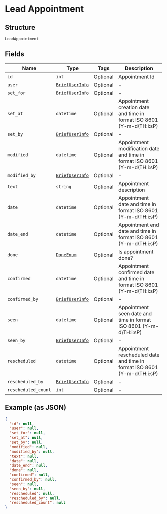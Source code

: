 
# Lead Appointment

## Structure

`LeadAppointment`

## Fields

| Name | Type | Tags | Description |
|  --- | --- | --- | --- |
| `id` | `int` | Optional | Appointment Id |
| `user` | [`BriefUserInfo`](../../doc/models/brief-user-info.md) | Optional | - |
| `set_for` | [`BriefUserInfo`](../../doc/models/brief-user-info.md) | Optional | - |
| `set_at` | `datetime` | Optional | Appointment creation date and time in format ISO 8601 (Y-m-d\TH:i:sP) |
| `set_by` | [`BriefUserInfo`](../../doc/models/brief-user-info.md) | Optional | - |
| `modified` | `datetime` | Optional | Appointment modification date and time in format ISO 8601 (Y-m-d\TH:i:sP) |
| `modified_by` | [`BriefUserInfo`](../../doc/models/brief-user-info.md) | Optional | - |
| `text` | `string` | Optional | Appointment description |
| `date` | `datetime` | Optional | Appointment date and time in format ISO 8601 (Y-m-d\TH:i:sP) |
| `date_end` | `datetime` | Optional | Appointment end date and time in format ISO 8601 (Y-m-d\TH:i:sP) |
| `done` | [`DoneEnum`](../../doc/models/done-enum.md) | Optional | Is appointment done? |
| `confirmed` | `datetime` | Optional | Appointment confirmed date and time in format ISO 8601 (Y-m-d\TH:i:sP) |
| `confirmed_by` | [`BriefUserInfo`](../../doc/models/brief-user-info.md) | Optional | - |
| `seen` | `datetime` | Optional | Appointment seen date and time in format ISO 8601 (Y-m-d\TH:i:sP) |
| `seen_by` | [`BriefUserInfo`](../../doc/models/brief-user-info.md) | Optional | - |
| `rescheduled` | `datetime` | Optional | Appointment rescheduled date and time in format ISO 8601 (Y-m-d\TH:i:sP) |
| `rescheduled_by` | [`BriefUserInfo`](../../doc/models/brief-user-info.md) | Optional | - |
| `rescheduled_count` | `int` | Optional | - |

## Example (as JSON)

```json
{
  "id": null,
  "user": null,
  "set_for": null,
  "set_at": null,
  "set_by": null,
  "modified": null,
  "modified_by": null,
  "text": null,
  "date": null,
  "date_end": null,
  "done": null,
  "confirmed": null,
  "confirmed_by": null,
  "seen": null,
  "seen_by": null,
  "rescheduled": null,
  "rescheduled_by": null,
  "rescheduled_count": null
}
```

